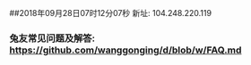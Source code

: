 ##2018年09月28日07时12分07秒 新址: 104.248.220.119
### 兔友常见问题及解答: https://github.com/wanggonging/d/blob/w/FAQ.md
